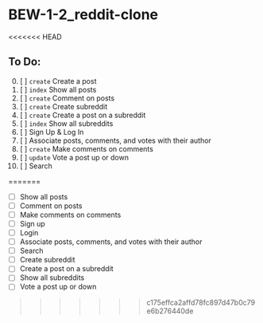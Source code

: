 # BEW-1-2_reddit-clone
<<<<<<< HEAD
## To Do:
0. [ ] `create` Create a post
0. [ ] `index` Show all posts
0. [ ] `create` Comment on posts
0. [ ] `create` Create subreddit
0. [ ] `create` Create a post on a subreddit
0. [ ] `index` Show all subreddits
0. [ ] Sign Up & Log In
0. [ ] Associate posts, comments, and votes with their author
0. [ ] `create` Make comments on comments
0. [ ] `update` Vote a post up or down
0. [ ] Search

=======
- [ ] Show all posts
- [ ] Comment on posts
- [ ] Make comments on comments
- [ ] Sign up
- [ ] Login
- [ ] Associate posts, comments, and votes with their author
- [ ] Search
- [ ] Create subreddit
- [ ] Create a post on a subreddit
- [ ] Show all subreddits
- [ ] Vote a post up or down
>>>>>>> c175effca2affd78fc897d47b0c79e6b276440de
